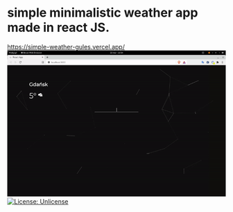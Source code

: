 # simple minimalistic weather app made in react JS.
https://simple-weather-gules.vercel.app/
![Demo](demo/demo.gif)
[![License: Unlicense](https://img.shields.io/badge/license-Unlicense-blue.svg)](http://unlicense.org/)
